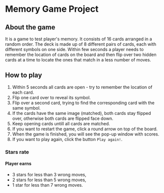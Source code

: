 # Memory Game Project

## About the game

It is a game to test player's memory. It consists of 16 cards arranged in a random order. The deck is made up of 8 different pairs of cards, each with different symbols on one side. Within few seconds a player needs to remember the location of cards on the board and then flip over two hidden cards at a time to locate the ones that match in a less number of moves. 

## How to play

1. Within 5 seconds all cards are open - try to remember the location of each card.
2. Flip one card over to reveal its symbol.
3. Flip over a second card, trying to find the corresponding card with the same symbol.
4. If the cards have the same image (matched), both cards stay flipped over, otherwise both cards are flipped face down.
5. Keep opening cards untill all cards are matched.
6. If you want to restart the game, click a round arrow on top of the board.
7. When the game is finished, you will see the pop-up window with scores.
8. If you want to play again, click the button `Play again!`.

### Stars rate

#### Player earns

* 3 stars for less than 3 wrong moves,
* 2 stars for less than 5 wrong moves,
* 1 star for less than 7 wrong moves.
